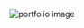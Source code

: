 ![portfolio image](https://github.com/danieldany09/Portfolio/assets/98696971/fd8e139b-13d9-4a8b-91f9-622999018fc7)
